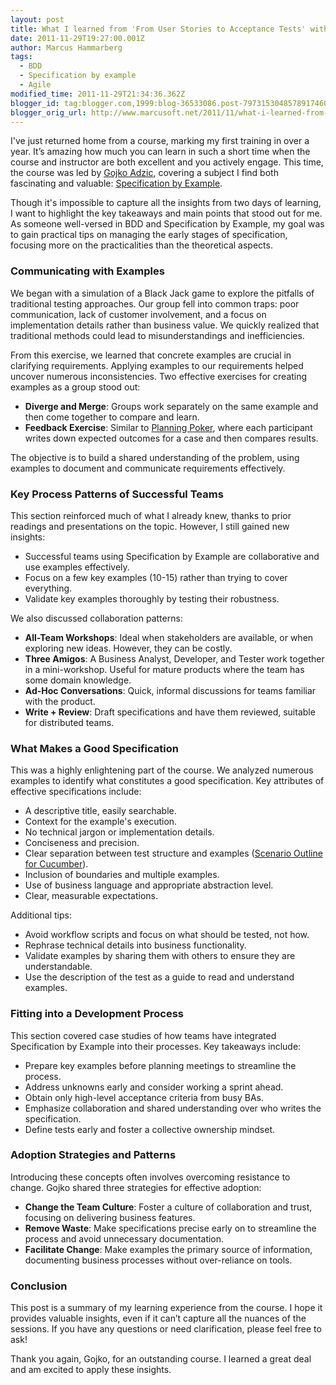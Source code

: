 ```yaml
---
layout: post
title: What I learned from 'From User Stories to Acceptance Tests' with Gojko Adzic
date: 2011-11-29T19:27:00.001Z
author: Marcus Hammarberg
tags:
  - BDD
  - Specification by example
  - Agile
modified_time: 2011-11-29T21:34:36.362Z
blogger_id: tag:blogger.com,1999:blog-36533086.post-7973153048578917460
blogger_orig_url: http://www.marcusoft.net/2011/11/what-i-learned-from-from-user-stories.html
---
```


I've just returned home from a course, marking my first training in over a year. It’s amazing how much you can learn in such a short time when the course and instructor are both excellent and you actively engage. This time, the course was led by [Gojko Adzic](http://gojko.net/), covering a subject I find both fascinating and valuable: [Specification by Example](http://specificationbyexample.com/).

Though it's impossible to capture all the insights from two days of learning, I want to highlight the key takeaways and main points that stood out for me. As someone well-versed in BDD and Specification by Example, my goal was to gain practical tips on managing the early stages of specification, focusing more on the practicalities than the theoretical aspects.

### Communicating with Examples

We began with a simulation of a Black Jack game to explore the pitfalls of traditional testing approaches. Our group fell into common traps: poor communication, lack of customer involvement, and a focus on implementation details rather than business value. We quickly realized that traditional methods could lead to misunderstandings and inefficiencies.

From this exercise, we learned that concrete examples are crucial in clarifying requirements. Applying examples to our requirements helped uncover numerous inconsistencies. Two effective exercises for creating examples as a group stood out:

- **Diverge and Merge**: Groups work separately on the same example and then come together to compare and learn.
- **Feedback Exercise**: Similar to [Planning Poker](http://en.wikipedia.org/wiki/Planning_poker), where each participant writes down expected outcomes for a case and then compares results.

The objective is to build a shared understanding of the problem, using examples to document and communicate requirements effectively.

### Key Process Patterns of Successful Teams

This section reinforced much of what I already knew, thanks to prior readings and presentations on the topic. However, I still gained new insights:

- Successful teams using Specification by Example are collaborative and use examples effectively.
- Focus on a few key examples (10-15) rather than trying to cover everything.
- Validate key examples thoroughly by testing their robustness.

We also discussed collaboration patterns:

- **All-Team Workshops**: Ideal when stakeholders are available, or when exploring new ideas. However, they can be costly.
- **Three Amigos**: A Business Analyst, Developer, and Tester work together in a mini-workshop. Useful for mature products where the team has some domain knowledge.
- **Ad-Hoc Conversations**: Quick, informal discussions for teams familiar with the product.
- **Write + Review**: Draft specifications and have them reviewed, suitable for distributed teams.

### What Makes a Good Specification

This was a highly enlightening part of the course. We analyzed numerous examples to identify what constitutes a good specification. Key attributes of effective specifications include:

- A descriptive title, easily searchable.
- Context for the example's execution.
- No technical jargon or implementation details.
- Conciseness and precision.
- Clear separation between test structure and examples ([Scenario Outline for Cucumber](https://github.com/cucumber/cucumber/wiki/Scenario-outlines)).
- Inclusion of boundaries and multiple examples.
- Use of business language and appropriate abstraction level.
- Clear, measurable expectations.

Additional tips:

- Avoid workflow scripts and focus on what should be tested, not how.
- Rephrase technical details into business functionality.
- Validate examples by sharing them with others to ensure they are understandable.
- Use the description of the test as a guide to read and understand examples.

### Fitting into a Development Process

This section covered case studies of how teams have integrated Specification by Example into their processes. Key takeaways include:

- Prepare key examples before planning meetings to streamline the process.
- Address unknowns early and consider working a sprint ahead.
- Obtain only high-level acceptance criteria from busy BAs.
- Emphasize collaboration and shared understanding over who writes the specification.
- Define tests early and foster a collective ownership mindset.

### Adoption Strategies and Patterns

Introducing these concepts often involves overcoming resistance to change. Gojko shared three strategies for effective adoption:

- **Change the Team Culture**: Foster a culture of collaboration and trust, focusing on delivering business features.
- **Remove Waste**: Make specifications precise early on to streamline the process and avoid unnecessary documentation.
- **Facilitate Change**: Make examples the primary source of information, documenting business processes without over-reliance on tools.

### Conclusion

This post is a summary of my learning experience from the course. I hope it provides valuable insights, even if it can’t capture all the nuances of the sessions. If you have any questions or need clarification, please feel free to ask!

Thank you again, Gojko, for an outstanding course. I learned a great deal and am excited to apply these insights.
